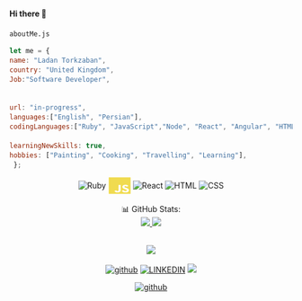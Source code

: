 #### Hi there 👋
 `aboutMe.js`

```js
let me = {
name: "Ladan Torkzaban",
country: "United Kingdom",
Job:"Software Developer",
  

url: "in-progress",
languages:["English", "Persian"],
codingLanguages:["Ruby", "JavaScript","Node", "React", "Angular", "HTML5", "Css"]

learningNewSkills: true,
hobbies: ["Painting", "Cooking", "Travelling", "Learning"],
 };
```
                              
<!--
**ladantork/ladantork** is a ✨ _special_ ✨ repository because its `README.md` (this file) appears on your GitHub profile.

-->
<table>
 
 <div align="center">
  
  <a>
   <img align="center" alt="Ruby" height="30" width="40" src="https://cdn.jsdelivr.net/gh/devicons/devicon/icons/ruby/ruby-original.svg">
   <img align="center" alt="Tay-Js" height="30" width="40" src="https://raw.githubusercontent.com/devicons/devicon/master/icons/javascript/javascript-plain.svg">
   <img align="center" alt ="React" height="30" width="40" src="https://cdn.jsdelivr.net/gh/devicons/devicon/icons/react/react-original.svg">
   <img align="center" alt="HTML" height="30" width="40" src="https://cdn.jsdelivr.net/gh/devicons/devicon/icons/html5/html5-original.svg">
   <img align="center" alt="CSS" height="30" width="40"  src="https://cdn.jsdelivr.net/gh/devicons/devicon/icons/css3/css3-original.svg">           
  </a>
  
  </div>
 <br>
 <div align="center">
 📊 GitHub Stats:
 </div>
  
 <div align="center">
  
  <a href="http://www.github.com/ladantork">
    <img height="150em" src="https://github-readme-stats.vercel.app/api?username=ladantork&show_icons=true&theme=dracula&include_all_commits=true"/>
    <img height="150em" src="https://github-readme-stats.vercel.app/api/top-langs/?username=ladantork&layout=compact&theme=dracula&langs_count=20"/>
  </a>

</div>

 <br>
 <div align="center">

![](https://komarev.com/ghpvc/?username=your-github-ladantork&color=dc143c)


[![github](https://img.shields.io/badge/GitHubCV-000000?style=for-the-badge&logo=GitHub&logoColor=white)](https://github.com/ladantork/CV)
[![LINKEDIN](https://img.shields.io/badge/LinkedIn-0077B5?style=for-the-badge&logo=linkedin&logoColor=white)](https://www.linkedin.com/in/ladan-torkzaban-97867259/)
 <a href="https://www.codewars.com/users/ladantork" target="_blank"><img src="https://img.shields.io/badge/Codewars-B1361E?style=for-the-badge&logo=Codewars&logoColor=white" target="_blank"></a>

[![github](https://img.shields.io/badge/PDF-CV-FFFF00)](https://github.com/ladantork/CV/blob/master/Ladan_Torkzaban.pdf)
  </div>
  </table>

